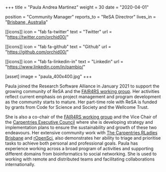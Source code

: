 +++
title = "Paula Andrea Martinez"
weight = 30
date = "2020-04-01"

position = "Community Manager"
reports_to = "ReSA Directror"
lives_in = "[Brisbane, Australia](https://www.timeanddate.com/worldclock/australia/brisbane)"

[[icons]]
  icon = "fab fa-twitter"
  text = "Twitter"
  url = "https://twitter.com/orchid00/"

[[icons]]
  icon = "fab fa-github"
  text = "Github"
  url = "https://github.com/orchid00/"

[[icons]]
  icon = "fab fa-linkedin-in"
  text = "Linkedin"
  url = "https://www.linkedin.com/in/pambio/"

[asset]
  image = "paula_400x400.jpg"
+++

Paula joined the Research Software Alliance in January 2021 to support the growing community of ReSA and the 
[FAIR4RS working group](https://www.rd-alliance.org/groups/fair-4-research-software-fair4rs-wg). Her activities
reflect current emphasis on project management and program development as the community starts to mature. Her part-time 
role with ReSA is funded by grants from Code for Science and Society and the Wellcome Trust.

She is also a co-chair of the [FAIR4RS working group](https://www.rd-alliance.org/groups/fair-4-research-software-fair4rs-wg)
and the Vice Chair of the [Carpentries Executive Council](https://carpentries.org/governance/) where she is developing 
strategy and implementation plans to ensure the sustainability and growth of these two endeavours.
Her extensive community work with [The Carpentries](https://carpentries.org/),[RLadies Brisbane](https://github.com/rladies/meetup-presentations_brisbane/blob/master/organisersKit/volunteers.md) and [rOpenSci](https://ropensci.org), also demonstrates her ability
to triage and prioritise tasks to achieve both personal and professional goals. Paula has experience working across a 
broad program of activities and supporting different domains from bioinformatics to social networking. She is used to 
working with remote and distributed teams and facilitating collaborations internationally. 




